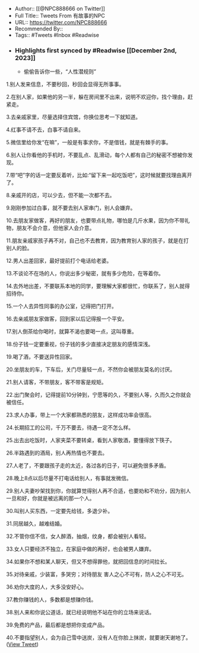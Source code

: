 - Author:: [[@NPC888666 on Twitter]]
- Full Title:: Tweets From 有故事的NPC
- URL:: https://twitter.com/NPC888666
- Recommended By::
- Tags:: #Tweets #Inbox #Readwise
- ### Highlights first synced by #Readwise [[December 2nd, 2023]]
    - 偷偷告诉你一些，“人性潜规则”

1.别人发来信息，不要秒回，秒回会显得无所事事。

2.在别人家，如果他的另一半，躲在房间里不出来，说明不欢迎你，找个理由，赶紧走。

3.去亲戚家里，尽量选择住宾馆，你换位思考一下就知道。

4.红事不请不去，白事不请自来。

5.微信里给你发“在嘛”，一般是有事求你，不是借钱，就是有棘手的事。

6.别人让你看他的手机时，不要乱点、乱滑动，每个人都有自己的秘密不想被你发现。

7.带“吧”字的话一定要反着听，比如:“留下来一起吃饭吧”，这时候就要找理由离开了。

8.亲戚开的店，可以少去，但不能一次都不去。

9.刚刚参加过白事，就不要去别人家串门，别人会嫌弃。

10.去朋友家做客，再好的朋友，也要带点礼物，哪怕是几斤水果，因为你不带礼物，朋友不会介意，但他家人会介意。

11.朋友亲戚家孩子再不对，自己也不去教育，因为教育别人家的孩子，就是在打别人的脸。

12.男人出差回家，最好提前打个电话给老婆。

13.不谈论不在场的人，你说出多少秘密，就有多少危险，在等着你。

14.去外地出差，不要联系本地的同学，要理解大家都很忙，你联系了，别人就得招待你。

15.一个人去异性同事的办公室，记得把门打开。

16.去亲戚朋友家做客，回到家以后记得报一个平安。

17.别人倒茶给你喝时，就算不渴也要喝一点，这叫尊重。

18.份子钱一定要重视，份子钱的多少直接决定朋友的感情深浅。

19.喝了酒，不要送异性回家。

20.坐朋友的车，下车后，关门尽量轻一点，不然你会被朋友莫名的讨厌。

21.别人请客，不带朋友，客不带客是规矩。

22.出门聚会时，记得提前10分钟到，宁愿等的久，不要别人等，久而久之你就会被信任。

23.求人办事，带上一个大家都熟悉的朋友，这样成功率会很高。

24.长期招工的公司，千万不要去，待遇一定不怎么样。

25.出去出吃饭时，人家夹菜不要转桌，看到人家敬酒，要懂得放下筷子。

26.半路遇到的酒局，别人再热情也不要去。

27.人老了，不要跟孩子走的太近，各过各的日子，可以避免很多矛盾。

28.晚上8点以后尽量不打电话给别人，有事就发微信。

29.别人夫妻吵架找到你，你就算觉得别人再不合适，也要劝和不劝分，因为别人一旦和好，你就是被远离的那一个人。

30.叫别人买东西，一定要先给钱，多退少补。

31.同居越久，越难结婚。

32.不管你信不信，女人醉酒，抽烟，纹身，都会被别人看轻。

33.女人只要经济不独立，在家庭中做的再好，也会被男人嫌弃。

34.如果你不想和某人聊天，但又不想得罪他，就把回信息的时间拉长。

35.对待亲戚，少装富，多哭穷；对待朋友
害人之心不可有，防人之心不可无。

36.劝你大度的人，大多没安好心。

37.教你赚钱的人，多数都是想赚你钱。

38.别人来和你说公道话，就已经说明他不站在你的立场来说话。

39.免费的产品，最后都是想把你变成产品。

40.不要指望别人，会为自己雪中送炭，没有人在你脸上抹炭，就要谢天谢地了。 ([View Tweet](https://twitter.com/NPC888666/status/1730116166881009901))
